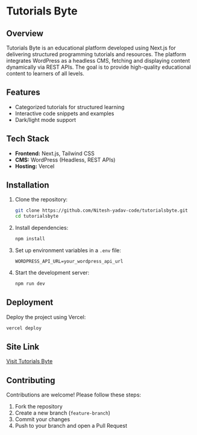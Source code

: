 # Tutorials Byte

## Overview
Tutorials Byte is an educational platform developed using Next.js for delivering structured programming tutorials and resources. The platform integrates WordPress as a headless CMS, fetching and displaying content dynamically via REST APIs. The goal is to provide high-quality educational content to learners of all levels.

## Features
- Categorized tutorials for structured learning
- Interactive code snippets and examples
- Dark/light mode support

## Tech Stack
- **Frontend:** Next.js, Tailwind CSS
- **CMS:** WordPress (Headless, REST APIs)
- **Hosting:** Vercel

## Installation

1. Clone the repository:
   ```sh
   git clone https://github.com/Nitesh-yadav-code/tutorialsbyte.git
   cd tutorialsbyte
   ```

2. Install dependencies:
   ```sh
   npm install
   ```

3. Set up environment variables in a `.env` file:
   ```env
   WORDPRESS_API_URL=your_wordpress_api_url
   ```

4. Start the development server:
   ```sh
   npm run dev
   ```

## Deployment
Deploy the project using Vercel:
```sh
vercel deploy
```

## Site Link
[Visit Tutorials Byte](https://www.tutorialsbyte.live/)

## Contributing
Contributions are welcome! Please follow these steps:
1. Fork the repository
2. Create a new branch (`feature-branch`)
3. Commit your changes
4. Push to your branch and open a Pull Request

